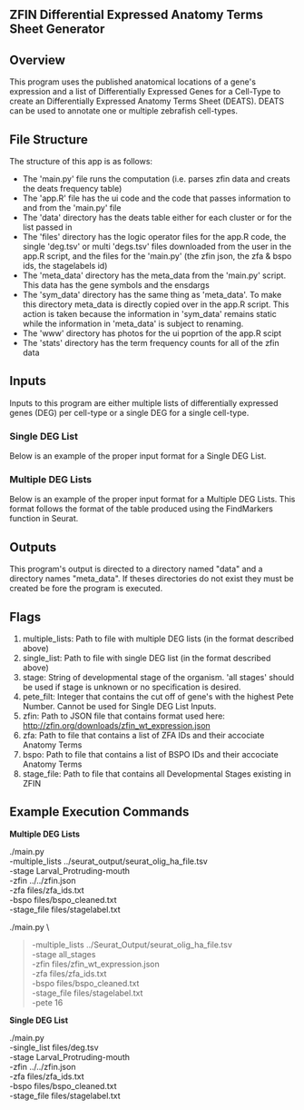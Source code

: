 ## ZFIN Differential Expressed Anatomy Terms Sheet Generator

## Overview
This program uses the published anatomical locations of a gene's expression and a list of Differentially Expressed Genes for a Cell-Type to create an Differentially Expressed Anatomy Terms Sheet (DEATS). DEATS can be used to annotate one or multiple zebrafish cell-types.

## File Structure
The structure of this app is as follows:
- The 'main.py' file runs the computation (i.e. parses zfin data and creats the
  deats frequency table)
- The 'app.R' file has the ui code and the code that passes information to and
  from the 'main.py' file
- The 'data' directory has the deats table either for each cluster or for the
  list passed in
- The 'files' directory has the logic operator files for the app.R code, the
  single 'deg.tsv' or multi 'degs.tsv' files downloaded from the user in the app.R
  script, and the files for the 'main.py' (the zfin json, the zfa & bspo ids, the
  stagelabels id)
- The 'meta_data' directory has the meta_data from the 'main.py' script. This data has
  the gene symbols and the ensdargs
- The 'sym_data' directory has the same thing as 'meta_data'. To make this directory
  meta_data is directly copied over in the app.R script. This action is taken because
  the information in 'sym_data' remains static while the information in 'meta_data'
  is subject to renaming.
- The 'www' directory has photos for the ui poprtion of the app.R scipt 
- The 'stats' directory has the term frequency counts for all of the zfin data

## Inputs
Inputs to this program are either multiple lists of differentially expressed genes (DEG) per cell-type or a single DEG for a single cell-type.

### Single DEG List
Below is an example of the proper input format for a Single DEG List.

### Multiple DEG Lists
Below is an example of the proper input format for a Multiple DEG Lists. This format follows the format of the table produced using the FindMarkers function in Seurat.

## Outputs
This program's output is directed to a directory named "data" and a directory names "meta_data". If theses directories do not exist they must be created be fore the program is executed.

## Flags
1. multiple_lists: Path to file with multiple DEG lists (in the format described above)
2. single_list: Path to file with single DEG list (in the format described above)
3. stage: String of developmental stage of the organism. 'all stages' should be used if stage is unknown or no specification is desired.
4. pete_filt: Integer that contains the cut off of gene's with the highest Pete Number. Cannot be used for Single DEG List Inputs.
5. zfin: Path to JSON file that contains format used here: http://zfin.org/downloads/zfin_wt_expression.json
6. zfa: Path to file that contains a list of ZFA IDs and their accociate Anatomy Terms
7. bspo: Path to file that contains a list of BSPO IDs and their accociate Anatomy Terms
8. stage_file: Path to file that contains all Developmental Stages existing in ZFIN

## Example Execution Commands
**Multiple DEG Lists**

./main.py \
-multiple_lists ../seurat_output/seurat_olig_ha_file.tsv \
-stage Larval_Protruding-mouth \
-zfin ../../zfin.json \
-zfa files/zfa_ids.txt \
-bspo files/bspo_cleaned.txt \
-stage_file files/stagelabel.txt

./main.py \
> -multiple_lists ../Seurat_Output/seurat_olig_ha_file.tsv \
> -stage all_stages \
> -zfin files/zfin_wt_expression.json \
> -zfa files/zfa_ids.txt \
> -bspo files/bspo_cleaned.txt \
> -stage_file files/stagelabel.txt \
> -pete 16
>
**Single DEG List**

./main.py \
-single_list files/deg.tsv \
-stage Larval_Protruding-mouth \
-zfin ../../zfin.json \
-zfa files/zfa_ids.txt \
-bspo files/bspo_cleaned.txt \
-stage_file files/stagelabel.txt
